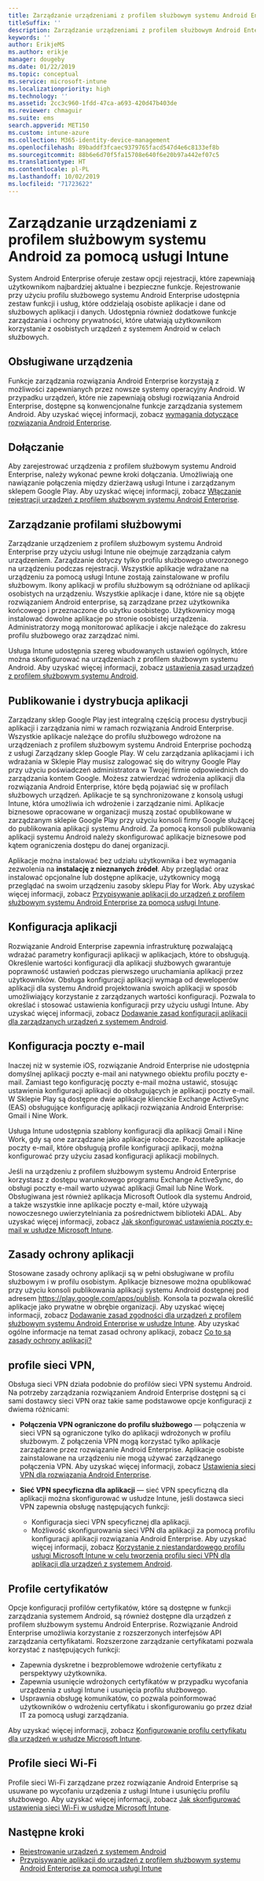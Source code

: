 ```yaml
---
title: Zarządzanie urządzeniami z profilem służbowym systemu Android Enterprise w usłudze Microsoft Intune
titleSuffix: ''
description: Zarządzanie urządzeniami z profilem służbowym Android Enterprise przez usługę Microsoft Intune udostępnia dodatkowe funkcje zarządzania i ochrony prywatności, które ułatwiają użytkownikom korzystanie z osobistych urządzeń z systemem Android w celach służbowych.
keywords: ''
author: ErikjeMS
ms.author: erikje
manager: dougeby
ms.date: 01/22/2019
ms.topic: conceptual
ms.service: microsoft-intune
ms.localizationpriority: high
ms.technology: ''
ms.assetid: 2cc3c960-1fdd-47ca-a693-420d47b403de
ms.reviewer: chmaguir
ms.suite: ems
search.appverid: MET150
ms.custom: intune-azure
ms.collection: M365-identity-device-management
ms.openlocfilehash: 89baddf3fcaec9379765facd547d4e6c8133ef8b
ms.sourcegitcommit: 88b6e6d70f5fa15708e640f6e20b97a442ef07c5
ms.translationtype: HT
ms.contentlocale: pl-PL
ms.lasthandoff: 10/02/2019
ms.locfileid: "71723622"
---
```

# <a name="manage-android-work-profile-devices-with-intune"></a>Zarządzanie urządzeniami z profilem służbowym systemu Android za pomocą usługi Intune

System Android Enterprise oferuje zestaw opcji rejestracji, które zapewniają użytkownikom najbardziej aktualne i bezpieczne funkcje. Rejestrowanie przy użyciu profilu służbowego systemu Android Enterprise udostępnia zestaw funkcji i usług, które oddzielają osobiste aplikacje i dane od służbowych aplikacji i danych. Udostępnia również dodatkowe funkcje zarządzania i ochrony prywatności, które ułatwiają użytkownikom korzystanie z osobistych urządzeń z systemem Android w celach służbowych. 

## <a name="supported-devices"></a>Obsługiwane urządzenia

Funkcje zarządzania rozwiązania Android Enterprise korzystają z możliwości zapewnianych przez nowsze systemy operacyjny Android. W przypadku urządzeń, które nie zapewniają obsługi rozwiązania Android Enterprise, dostępne są konwencjonalne funkcje zarządzania systemem Android. Aby uzyskać więcej informacji, zobacz [wymagania dotyczące rozwiązania Android Enterprise](https://support.google.com/work/android/answer/6174145?hl=en&ref_topic=6151012).

## <a name="onboarding"></a>Dołączanie

Aby zarejestrować urządzenia z profilem służbowym systemu Android Enterprise, należy wykonać pewne kroki dołączania. Umożliwiają one nawiązanie połączenia między dzierżawą usługi Intune i zarządzanym sklepem Google Play. Aby uzyskać więcej informacji, zobacz [Włączanie rejestracji urządzeń z profilem służbowym systemu Android Enterprise](android-work-profile-enroll.md).

## <a name="work-profile-management"></a>Zarządzanie profilami służbowymi

Zarządzanie urządzeniem z profilem służbowym systemu Android Enterprise przy użyciu usługi Intune nie obejmuje zarządzania całym urządzeniem. Zarządzanie dotyczy tylko profilu służbowego utworzonego na urządzeniu podczas rejestracji. Wszystkie aplikacje wdrażane na urządzeniu za pomocą usługi Intune zostają zainstalowane w profilu służbowym. Ikony aplikacji w profilu służbowym są odróżniane od aplikacji osobistych na urządzeniu. Wszystkie aplikacje i dane, które nie są objęte rozwiązaniem Android enterprise, są zarządzane przez użytkownika końcowego i przeznaczone do użytku osobistego. Użytkownicy mogą instalować dowolne aplikacje po stronie osobistej urządzenia. Administratorzy mogą monitorować aplikacje i akcje należące do zakresu profilu służbowego oraz zarządzać nimi.

Usługa Intune udostępnia szereg wbudowanych ustawień ogólnych, które można skonfigurować na urządzeniach z profilem służbowym systemu Android. Aby uzyskać więcej informacji, zobacz [ustawienia zasad urządzeń z profilem służbowym systemu Android](../protect/compliance-policy-create-android-for-work.md).

## <a name="app-publishing-and-distribution"></a>Publikowanie i dystrybucja aplikacji

Zarządzany sklep Google Play jest integralną częścią procesu dystrybucji aplikacji i zarządzania nimi w ramach rozwiązania Android Enterprise. Wszystkie aplikacje należące do profilu służbowego wdrożone na urządzeniach z profilem służbowym systemu Android Enterprise pochodzą z usługi Zarządzany sklep Google Play. W celu zarządzania aplikacjami i ich wdrażania w Sklepie Play musisz zalogować się do witryny Google Play przy użyciu poświadczeń administratora w Twojej firmie odpowiednich do zarządzania kontem Google. Możesz zatwierdzać wdrożenia aplikacji dla rozwiązania Android Enterprise, które będą pojawiać się w profilach służbowych urządzeń. Aplikacje te są synchronizowane z konsolą usługi Intune, która umożliwia ich wdrożenie i zarządzanie nimi. Aplikacje biznesowe opracowane w organizacji muszą zostać opublikowane w zarządzanym sklepie Google Play przy użyciu konsoli firmy Google służącej do publikowania aplikacji systemu Android. Za pomocą konsoli publikowania aplikacji systemu Android należy skonfigurować aplikacje biznesowe pod kątem ograniczenia dostępu do danej organizacji.

Aplikacje można instalować bez udziału użytkownika i bez wymagania zezwolenia na **instalację z nieznanych źródeł**. Aby przeglądać oraz instalować opcjonalne lub dostępne aplikacje, użytkownicy mogą przeglądać na swoim urządzeniu zasoby sklepu Play for Work. Aby uzyskać więcej informacji, zobacz [Przypisywanie aplikacji do urządzeń z profilem służbowym systemu Android Enterprise za pomocą usługi Intune](../apps/apps-add-android-for-work.md).

## <a name="app-configuration"></a>Konfiguracja aplikacji

Rozwiązanie Android Enterprise zapewnia infrastrukturę pozwalającą wdrażać parametry konfiguracji aplikacji w aplikacjach, które to obsługują. Określenie wartości konfiguracji dla aplikacji służbowych gwarantuje poprawność ustawień podczas pierwszego uruchamiania aplikacji przez użytkowników. Obsługa konfiguracji aplikacji wymaga od deweloperów aplikacji dla systemu Android projektowania swoich aplikacji w sposób umożliwiający korzystanie z zarządzanych wartości konfiguracji. Pozwala to określać i stosować ustawienia konfiguracji przy użyciu usługi Intune. Aby uzyskać więcej informacji, zobacz [Dodawanie zasad konfiguracji aplikacji dla zarządzanych urządzeń z systemem Android](../apps/app-configuration-policies-use-android.md).

## <a name="email-configuration"></a>Konfiguracja poczty e-mail

Inaczej niż w systemie iOS, rozwiązanie Android Enterprise nie udostępnia domyślnej aplikacji poczty e-mail ani natywnego obiektu profilu poczty e-mail. Zamiast tego konfigurację poczty e-mail można ustawić, stosując ustawienia konfiguracji aplikacji do obsługujących je aplikacji poczty e-mail. W Sklepie Play są dostępne dwie aplikacje klienckie Exchange ActiveSync (EAS) obsługujące konfigurację aplikacji rozwiązania Android Enterprise: Gmail i Nine Work.

Usługa Intune udostępnia szablony konfiguracji dla aplikacji Gmail i Nine Work, gdy są one zarządzane jako aplikacje robocze. Pozostałe aplikacje poczty e-mail, które obsługują profile konfiguracji aplikacji, można konfigurować przy użyciu zasad konfiguracji aplikacji mobilnych.

Jeśli na urządzeniu z profilem służbowym systemu Android Enterprise korzystasz z dostępu warunkowego programu Exchange ActiveSync, do obsługi poczty e-mail warto używać aplikacji Gmail lub Nine Work. Obsługiwana jest również aplikacja Microsoft Outlook dla systemu Android, a także wszystkie inne aplikacje poczty e-mail, które używają nowoczesnego uwierzytelniania za pośrednictwem biblioteki ADAL. Aby uzyskać więcej informacji, zobacz [Jak skonfigurować ustawienia poczty e-mail w usłudze Microsoft Intune](../configuration/email-settings-configure.md).

## <a name="app-protection-policies"></a>Zasady ochrony aplikacji

Stosowane zasady ochrony aplikacji są w pełni obsługiwane w profilu służbowym i w profilu osobistym. Aplikacje biznesowe można opublikować przy użyciu konsoli publikowania aplikacji systemu Android dostępnej pod adresem https://play.google.com/apps/publish. Konsola ta pozwala określić aplikacje jako prywatne w obrębie organizacji. Aby uzyskać więcej informacji, zobacz [Dodawanie zasad zgodności dla urządzeń z profilem służbowym systemu Android Enterprise w usłudze Intune](../protect/compliance-policy-create-android-for-work.md). Aby uzyskać ogólne informacje na temat zasad ochrony aplikacji, zobacz [Co to są zasady ochrony aplikacji?](../apps/app-protection-policy.md)

## <a name="vpn-profiles"></a>profile sieci VPN,

Obsługa sieci VPN działa podobnie do profilów sieci VPN systemu Android. Na potrzeby zarządzania rozwiązaniem Android Enterprise dostępni są ci sami dostawcy sieci VPN oraz takie same podstawowe opcje konfiguracji z dwiema różnicami:

- **Połączenia VPN ograniczone do profilu służbowego** — połączenia w sieci VPN są ograniczone tylko do aplikacji wdrożonych w profilu służbowym. Z połączenia VPN mogą korzystać tylko aplikacje zarządzane przez rozwiązanie Android Enterprise. Aplikacje osobiste zainstalowane na urządzeniu nie mogą używać zarządzanego połączenia VPN. Aby uzyskać więcej informacji, zobacz [Ustawienia sieci VPN dla rozwiązania Android Enterprise](../configuration/vpn-settings-android-enterprise.md).

- **Sieć VPN specyficzna dla aplikacji** — sieć VPN specyficzną dla aplikacji można skonfigurować w usłudze Intune, jeśli dostawca sieci VPN zapewnia obsługę następujących funkcji:
  - Konfiguracja sieci VPN specyficznej dla aplikacji.
  - Możliwość skonfigurowania sieci VPN dla aplikacji za pomocą profilu konfiguracji aplikacji rozwiązania Android Enterprise.
  Aby uzyskać więcej informacji, zobacz [Korzystanie z niestandardowego profilu usługi Microsoft Intune w celu tworzenia profilu sieci VPN dla aplikacji dla urządzeń z systemem Android](../configuration/android-pulse-secure-per-app-vpn.md).

## <a name="certificate-profiles"></a>Profile certyfikatów

Opcje konfiguracji profilów certyfikatów, które są dostępne w funkcji zarządzania systemem Android, są również dostępne dla urządzeń z profilem służbowym systemu Android Enterprise. Rozwiązanie Android Enterprise umożliwia korzystanie z rozszerzonych interfejsów API zarządzania certyfikatami. Rozszerzone zarządzanie certyfikatami pozwala korzystać z następujących funkcji:

- Zapewnia dyskretne i bezproblemowe wdrożenie certyfikatu z perspektywy użytkownika.
- Zapewnia usunięcie wdrożonych certyfikatów w przypadku wycofania urządzenia z usługi Intune i usunięcia profilu służbowego.
- Usprawnia obsługę komunikatów, co pozwala poinformować użytkowników o wdrożeniu certyfikatu i skonfigurowaniu go przez dział IT za pomocą usługi zarządzania.

Aby uzyskać więcej informacji, zobacz [Konfigurowanie profilu certyfikatu dla urządzeń w usłudze Microsoft Intune](../protect/certificates-configure.md).

## <a name="wi-fi-profiles"></a>Profile sieci Wi-Fi

Profile sieci Wi-Fi zarządzane przez rozwiązanie Android Enterprise są usuwane po wycofaniu urządzenia z usługi Intune i usunięciu profilu służbowego. Aby uzyskać więcej informacji, zobacz [Jak skonfigurować ustawienia sieci Wi-Fi w usłudze Microsoft Intune](../configuration/wi-fi-settings-configure.md).

## <a name="next-steps"></a>Następne kroki
- [Rejestrowanie urządzeń z systemem Android](android-enroll.md)
- [Przypisywanie aplikacji do urządzeń z profilem służbowym systemu Android Enterprise za pomocą usługi Intune](../apps/apps-add-android-for-work.md)

